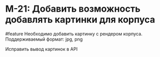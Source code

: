 # M-21: Добавить возможность добавлять картинки для корпуса
#feature 
Необходимо добавить картинку с рендером корпуса. Поддерживаемый формат: jpg, png

Исправить вывод картинок в API